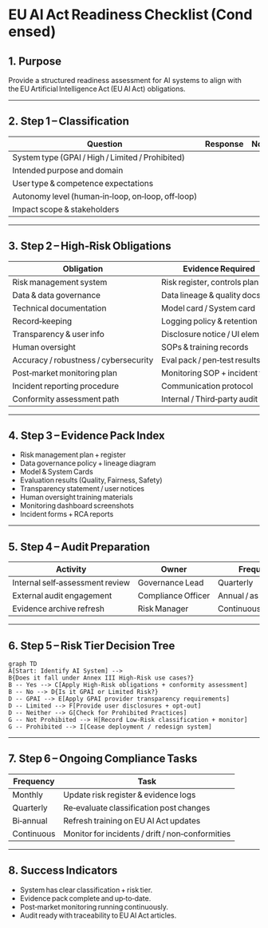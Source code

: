 # EU AI Act Readiness Checklist (Condensed)

## 1. Purpose
Provide a structured readiness assessment for AI systems to align with the EU Artificial Intelligence Act (EU AI Act) obligations.

---

## 2. Step 1 – Classification
| Question | Response | Notes |
|-----------|-----------|-------|
| System type (GPAI / High / Limited / Prohibited) |  |  |
| Intended purpose and domain |  |  |
| User type & competence expectations |  |  |
| Autonomy level (human‑in‑loop, on‑loop, off‑loop) |  |  |
| Impact scope & stakeholders |  |  |

---

## 3. Step 2 – High‑Risk Obligations
| Obligation | Evidence Required | Status |
|-------------|------------------|---------|
| Risk management system | Risk register, controls plan |  |
| Data & data governance | Data lineage & quality docs |  |
| Technical documentation | Model card / System card |  |
| Record‑keeping | Logging policy & retention |  |
| Transparency & user info | Disclosure notice / UI elements |  |
| Human oversight | SOPs & training records |  |
| Accuracy / robustness / cybersecurity | Eval pack / pen‑test results |  |
| Post‑market monitoring plan | Monitoring SOP + incident form |  |
| Incident reporting procedure | Communication protocol |  |
| Conformity assessment path | Internal / Third‑party audit plan |  |

---

## 4. Step 3 – Evidence Pack Index
- Risk management plan + register
- Data governance policy + lineage diagram
- Model & System Cards
- Evaluation results (Quality, Fairness, Safety)
- Transparency statement / user notices
- Human oversight training materials
- Monitoring dashboard screenshots
- Incident forms + RCA reports

---

## 5. Step 4 – Audit Preparation
| Activity | Owner | Frequency |
|-----------|--------|------------|
| Internal self‑assessment review | Governance Lead | Quarterly |
| External audit engagement | Compliance Officer | Annual / as required |
| Evidence archive refresh | Risk Manager | Continuous / quarterly |

---

## 6. Step 5 – Risk Tier Decision Tree
```mermaid
graph TD
A[Start: Identify AI System] --> B{Does it fall under Annex III High‑Risk use cases?}
B -- Yes --> C[Apply High‑Risk obligations + conformity assessment]
B -- No --> D{Is it GPAI or Limited Risk?}
D -- GPAI --> E[Apply GPAI provider transparency requirements]
D -- Limited --> F[Provide user disclosures + opt‑out]
D -- Neither --> G[Check for Prohibited Practices]
G -- Not Prohibited --> H[Record Low‑Risk classification + monitor]
G -- Prohibited --> I[Cease deployment / redesign system]
```

---

## 7. Step 6 – Ongoing Compliance Tasks
| Frequency | Task |
|------------|------|
| Monthly | Update risk register & evidence logs |
| Quarterly | Re‑evaluate classification post changes |
| Bi‑annual | Refresh training on EU AI Act updates |
| Continuous | Monitor for incidents / drift / non‑conformities |

---

## 8. Success Indicators
- System has clear classification + risk tier.  
- Evidence pack complete and up‑to‑date.  
- Post‑market monitoring running continuously.  
- Audit ready with traceability to EU AI Act articles.
